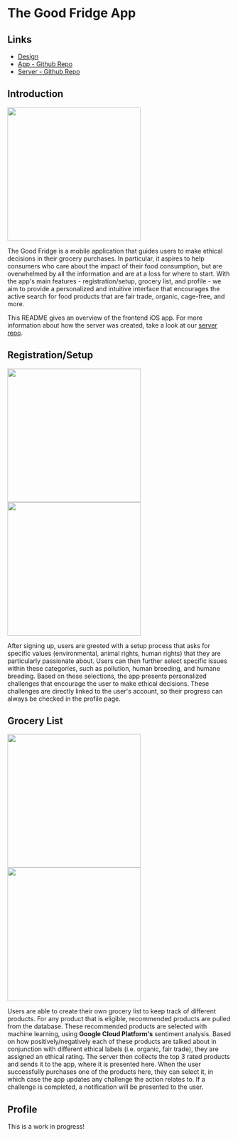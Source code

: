 # The Good Fridge App

## Links
- <a href="https://www.figma.com/file/QDNwydQpSXUtL1cj4uuHls?embed_host=notion&kind=&node-id=0%3A1&viewer=1">Design</a>
- <a href="https://github.com/TheGoodFridge-App/app-tgf">App - Github Repo</a>
- <a href="https://github.com/TheGoodFridge-App/server-tgf">Server - Github Repo</a>

## Introduction
<p float="left">
    <img src="./TheGoodFridge/img/welcome.png" width="300px"> 
</p>

The Good Fridge is a mobile application that guides users to make ethical decisions in their grocery purchases. In particular, it aspires to help consumers who care about the impact of their food consumption, but are overwhelmed by all the information and are at a loss for where to start. With the app's main features - registration/setup, grocery list, and profile - we aim to provide a personalized and intuitive interface that encourages the active search for food products that are fair trade, organic, cage-free, and more.

This README gives an overview of the frontend iOS app. For more information about how the server was created, take a look at our [server repo](https://github.com/TheGoodFridge-App/server-tgf).

## Registration/Setup
<p float="left">
    <img src="./TheGoodFridge/img/values.png" width="300px"> 
    <img src="./TheGoodFridge/img/issues.png" width="300px"> 
</p>

After signing up, users are greeted with a setup process that asks for specific values (environmental, animal rights, human rights) that they are particularly passionate about. Users can then further select specific issues within these categories, such as pollution, human breeding, and humane breeding. Based on these selections, the app presents personalized challenges that encourage the user to make ethical decisions. These challenges are directly linked to the user's account, so their progress can always be checked in the profile page.

## Grocery List
<p float="left">
    <img src="./TheGoodFridge/img/grocery.png" width="300px"> 
    <img src="./TheGoodFridge/img/recommended.png" width="300px"> 
</p>

Users are able to create their own grocery list to keep track of different products. For any product that is eligible, recommended products are pulled from the database. These recommended products are selected with machine learning, using **Google Cloud Platform's** sentiment analysis. Based on how positively/negatively each of these products are talked about in conjunction with different ethical labels (i.e. organic, fair trade), they are assigned an ethical rating. The server then collects the top 3 rated products and sends it to the app, where it is presented here. When the user successfully purchases one of the products here, they can select it, in which case the app updates any challenge the action relates to. If a challenge is completed, a notification will be presented to the user.

## Profile
This is a work in progress!



